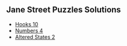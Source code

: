 ## Jane Street Puzzles Solutions
- [Hooks 10](/hooks_10)
- [Numbers 4](/numbers_4)
- [Altered States 2](/altered_states_2/)